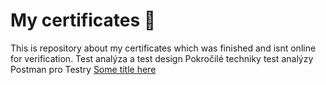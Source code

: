 
  # My certificates  📝  
  This is repository about my certificates which was finished and isnt online for verification.
  Test analýza a test design
  Pokročilé techniky test analýzy 
  Postman pro Testry
  [Some title here]()